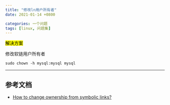 ```yaml
---
title: "修改ln用户所有者"
date: 2021-01-14 +0800

categories: 一个问题
tags: [linux, 问题集]
---
```


<mark>解决方案</mark>

修改软链用户所有者

```
sudo chown -h mysql:mysql mysql
```

---
## 参考文档
- [How to change ownership from symbolic links?](https://unix.stackexchange.com/questions/218557/how-to-change-ownership-from-symbolic-links)
